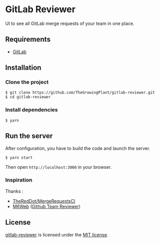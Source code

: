# GitLab Reviewer

UI to see all GitLab merge requests of your team in one place.

## Requirements

* [GitLab](https://about.gitlab.com/)

## Installation

### Clone the project

```shell
$ git clone https://github.com/TheGrowingPlant/gitlab-reviewer.git
$ cd gitlab-reviewer
```

### Install dependencies

```shell
$ yarn
```

## Run the server

After configuration, you have to build the code and launch the server.

```shell
$ yarn start
```

Then open `http://localhost:3000` in your browser.

### Inspiration

Thanks :
* [TheRedDot/MergeRequestsCI](https://github.com/TheRedDot/MergeRequestsCI)
* [M6Web](https://tech.m6web.fr/) ([Github Team Reviewer](https://github.com/M6Web/GithubTeamReviewer))

## License

[gitlab-reviewer](https://github.com/TheGrowingPlant/gitlab-reviewer) is licensed under the [MIT license](LICENSE).
